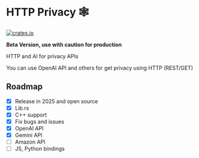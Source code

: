 # HTTP Privacy 🕸️

[![crates.io](https://img.shields.io/crates/v/privacy_http_sdk)](https://crates.io/crates/privacy_http_sdk)

**Beta Version, use with caution for production**

HTTP and AI for privacy APIs

You can use OpenAI API and others for get privacy using HTTP (REST/GET)

## Roadmap

- [x] Release in 2025 and open source 
- [x] Lib.rs
- [x] C++ support
- [x] Fix bugs and issues
- [x] OpenAI API
- [x] Gemini API
- [ ] Amazon API
- [ ] JS, Python bindings